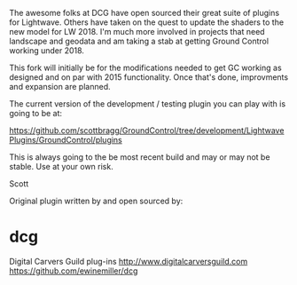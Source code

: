 The awesome folks at DCG have open sourced their great suite of plugins for Lightwave.  Others have taken on the quest to update the shaders to the new model for LW 2018.   I'm much more involved in projects that need landscape and geodata and am taking a stab at getting  Ground Control working under 2018.   

This fork will initially be for the modifications needed to get GC working as designed and on par with 2015 functionality.  Once that's done, improvments and expansion are planned.   

The current version of the development / testing plugin you can play with is going to be at: 

https://github.com/scottbragg/GroundControl/tree/development/LightwavePlugins/GroundControl/plugins

This is always going to the be most recent build and may or may not be stable.  Use at your own risk.  

Scott


Original plugin written by and open sourced by:

# dcg
Digital Carvers Guild plug-ins
http://www.digitalcarversguild.com
https://github.com/ewinemiller/dcg
